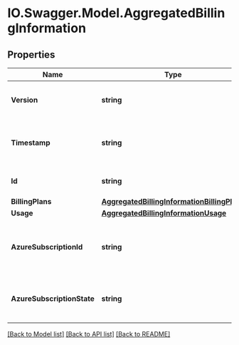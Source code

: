 # IO.Swagger.Model.AggregatedBillingInformation
## Properties

Name | Type | Description | Notes
------------ | ------------- | ------------- | -------------
**Version** | **string** | Version of the Billing Information schema | [optional] 
**Timestamp** | **string** | The ISO 8601 datetime of last modification | [optional] 
**Id** | **string** | ID of the user or organization | [optional] 
**BillingPlans** | [**AggregatedBillingInformationBillingPlans**](AggregatedBillingInformationBillingPlans.md) |  | [optional] 
**Usage** | [**AggregatedBillingInformationUsage**](AggregatedBillingInformationUsage.md) |  | [optional] 
**AzureSubscriptionId** | **string** | Unique identifier for the Azure subscription used for billing | [optional] 
**AzureSubscriptionState** | **string** | State of the Azure subscription used for billing | [optional] 

[[Back to Model list]](../README.md#documentation-for-models) [[Back to API list]](../README.md#documentation-for-api-endpoints) [[Back to README]](../README.md)

